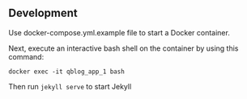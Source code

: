 ## Development

Use docker-compose.yml.example file to start a Docker container.

Next, execute an interactive bash shell on the container by using this command:

```
docker exec -it qblog_app_1 bash
```

Then run `jekyll serve` to start Jekyll
